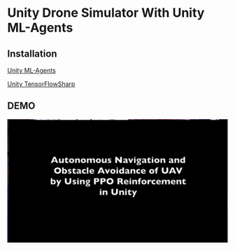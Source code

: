 # Unity Drone Simulator With Unity ML-Agents

## Installation
[Unity ML-Agents](https://github.com/Unity-Technologies/ml-agents/releases)

[Unity TensorFlowSharp](https://github.com/Unity-Technologies/ml-agents/blob/master/docs/Using-TensorFlow-Sharp-in-Unity.md)

## DEMO
[![DroneSim Demo Video](images/demo_video.png)](https://www.youtube.com/watch?v=37xGKFN985E&feature=youtu.be)
